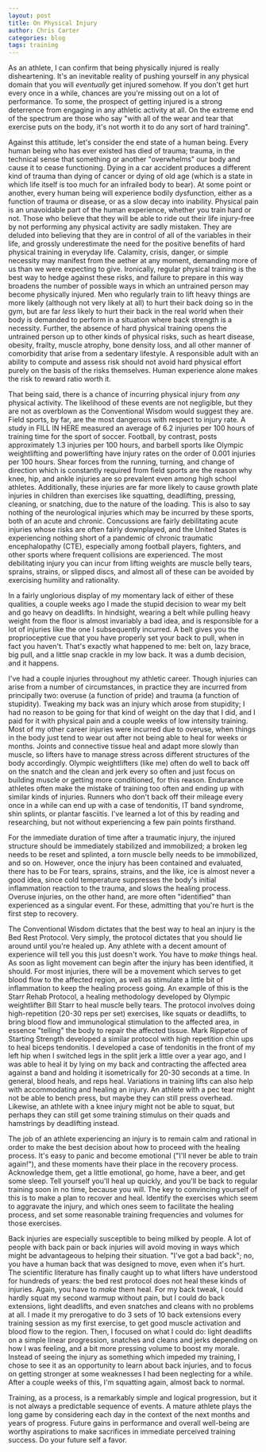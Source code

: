 ```yaml
---
layout: post
title: On Physical Injury
author: Chris Carter
categories: blog
tags: training
---
```


As an athlete, I can confirm that being physically injured is really disheartening. It's an inevitable reality of pushing yourself in any physical domain that you will _eventually_ get injured somehow. If you don't get hurt every once in a while, chances are you're missing out on a lot of performance. To some, the prospect of getting injured is a strong deterrence from engaging in any athletic activity at all. On the extreme end of the spectrum are those who say "with all of the wear and tear that exercise puts on the body, it's not worth it to do any sort of hard training".

Against this attitude, let's consider the end state of a human being. Every human being who has ever existed has died of trauma; trauma, in the technical sense that something or another "overwhelms" our body and cause it to cease functioning. Dying in a car accident produces a different kind of trauma than dying of cancer or dying of old age (which is a state in which life itself is too much for an infrailed body to bear). At some point or another, every human being will experience bodily dysfunction, either as a function of trauma or disease, or as a slow decay into inability. Physical pain is an unavoidable part of the human experience, whether you train hard or not. Those who believe that they will be able to ride out their life injury-free by not performing any physical activity are sadly mistaken. They are deluded into believing that they are in control of all of the variables in their life, and grossly underestimate the need for the positive benefits of hard physical training in everyday life. Calamity, crisis, danger, or simple necessity may manifest from the aether at any moment, demanding more of us than we were expecting to give. Ironically, regular physical training is the best way to hedge against these risks, and failure to prepare in this way broadens the number of possible ways in which an untrained person may become physically injured. Men who regularly train to lift heavy things are more likely (although not very likely at all) to hurt their back doing so in the gym, but are far _less_ likely to hurt their back in the real world when their body is demanded to perform in a situation where back strength is a necessity. Further, the absence of hard physical training opens the untrained person up to other kinds of physical risks, such as heart disease, obesity, frailty, muscle atrophy, bone density loss, and all other manner of comorbidity that arise from a sedentary lifestyle. A responsible adult with an ability to compute and assess risk should not avoid hard physical effort purely on the basis of the risks themselves. Human experience alone makes the risk to reward ratio worth it.

That being said, there is a chance of incurring physical injury from _any_ physical activity. The likelihood of these events are not negligible, but they are not as overblown as the Conventional Wisdom would suggest they are. Field sports, by far, are the most dangerous with respect to injury rate. A study in FILL IN HERE measured an average of 6.2 injuries per 100 hours of training time for the sport of soccer. Football, by contrast, posts approximately 1.3 injuries per 100 hours, and barbell sports like Olympic weightlifting and powerlifting have injury rates on the order of 0.001 injuries per 100 hours. Shear forces from the running, turning, and change of direction which is constantly required from field sports are the reason why knee, hip, and ankle injuries are so prevalent even among high school athletes. Additionally, these injuries are far more likely to cause growth plate injuries in children than exercises like squatting, deadlifting, pressing, cleaning, or snatching, due to the nature of the loading. This is also to say nothing of the neurological injuries which may be incurred by these sports, both of an acute and chronic. Concussions are fairly debilitating acute injuries whose risks are often fairly downplayed, and the United States is experiencing nothing short of a pandemic of chronic traumatic encephalopathy (CTE), especially among football players, fighters, and other sports where frequent collisions are experienced. The most debilitating injury you can incur from lifting weights are muscle belly tears, sprains, strains, or slipped discs, and almost all of these can be avoided by exercising humility and rationality.

In a fairly unglorious display of my momentary lack of either of these qualities, a couple weeks ago I made the stupid decision to wear my belt and go heavy on deadlifts. In hindsight, wearing a belt while pulling heavy weight from the floor is almost invariably a bad idea, and is responsible for a lot of injuries like the one I subsequently incurred. A belt gives you the proprioceptive cue that you have properly set your back to pull, when in fact you haven't. That's exactly what happened to me: belt on, lazy brace, big pull, and a little snap crackle in my low back. It was a dumb decision, and it happens.  

I've had a couple injuries throughout my athletic career. Though injuries can arise from a number of circumstances, in practice they are incurred from principally two: overuse (a function of pride) and trauma (a function of stupidity). Tweaking my back was an injury which arose from stupidity; I had no reason to be going for that kind of weight on the day that I did, and I paid for it with physical pain and a couple weeks of low intensity training. Most of my other career injuries were incurred due to overuse, when things in the body just tend to wear out after not being able to heal for weeks or months. Joints and connective tissue heal and adapt more slowly than muscle, so lifters have to manage stress across different structures of the body accordingly. Olympic weightlifters (like me) often do well to back off on the snatch and the clean and jerk every so often and just focus on building muscle or getting more conditioned, for this reason. Endurance athletes often make the mistake of training too often and ending up with similar kinds of injuries. Runners who don't back off their mileage every once in a while can end up with a case of tendonitis, IT band syndrome, shin splints, or plantar fasciitis. I've learned a lot of this by reading and researching, but not without experiencing a few pain points firsthand.

For the immediate duration of time after a traumatic injury, the injured structure should be immediately stabilized and immobilized; a broken leg needs to be reset and splinted, a torn muscle belly needs to be immobilized, and so on. However, once the injury has been contained and evaluated, there has to be For tears, sprains, strains, and the like, ice is almost never a good idea, since cold temperature suppresses the body's initial inflammation reaction to the trauma, and slows the healing process. Overuse injuries, on the other hand, are more often "identified" than experienced as a singular event. For these, admitting that you're hurt is the first step to recovery.

The Conventional Wisdom dictates that the best way to heal an injury is the Bed Rest Protocol. Very simply, the protocol dictates that you should lie around until you're healed up. Any athlete with a decent amount of experience will tell you this just doesn't work. You have to _make_ things heal. As soon as light movement can begin after the injury has been identified, it should. For most injuries, there will be a movement which serves to get blood flow to the affected region, as well as stimulate a little bit of inflammation to keep the healing process going. An example of this is the Starr Rehab Protocol, a healing methodology developed by Olympic weightlifter Bill Starr to heal muscle belly tears. The protocol involves doing high-repetition (20-30 reps per set) exercises, like squats or deadlifts, to bring blood flow and immunological stimulation to the affected area, in essence "telling" the body to repair the affected tissue. Mark Rippetoe of Starting Strength developed a similar protocol with high repetition chin ups to heal biceps tendonitis. I developed a case of tendonitis in the front of my left hip when I switched legs in the split jerk a little over a year ago, and I was able to heal it by lying on my back and contracting the affected area against a band and holding it isometrically for 20-30 seconds at a time. In general, blood heals, and reps heal. Variations in training lifts can also help with accommodating and healing an injury. An athlete with a pec tear might not be able to bench press, but maybe they can still press overhead. Likewise, an athlete with a knee injury might not be able to squat, but perhaps they can still get some training stimulus on their quads and hamstrings by deadlifting instead.

The job of an athlete experiencing an injury is to remain calm and rational in order to make the best decision about how to proceed with the healing process. It's easy to panic and become emotional ("I'll never be able to train again!"), and these moments have their place in the recovery process. Acknowledge them, get a little emotional, go home, have a beer, and get some sleep. Tell yourself you'll heal up quickly, and you'll be back to regular training soon in no time, because you will. The key to convincing yourself of this is to make a plan to recover and heal. Identify the exercises which seem to aggravate the injury, and which ones seem to facilitate the healing process, and set some reasonable training frequencies and volumes for those exercises.

Back injuries are especially susceptible to being milked by people. A lot of people with back pain or back injuries will avoid moving in ways which might be advantageous to helping their situation. "I've got a bad back"; no, you have a human back that was designed to move, even when it's hurt. The scientific literature has finally caught up to what lifters have understood for hundreds of years: the bed rest protocol does not heal these kinds of injuries. Again, you have to _make_ them heal. For my back tweak, I could hardly squat my second warmup without pain, but I could do back extensions, light deadlifts, and even snatches and cleans with no problems at all. I made it my prerogative to do 3 sets of 10 back extensions every training session as my first exercise, to get good muscle activation and blood flow to the region. Then, I focused on what I could do: light deadlifts on a simple linear progression, snatches and cleans and jerks depending on how I was feeling, and a bit more pressing volume to boost my morale. Instead of seeing the injury as something which impeded my training, I chose to see it as an opportunity to learn about back injuries, and to focus on getting stronger at some weaknesses I had been neglecting for a while. After a couple weeks of this, I'm squatting again, almost back to normal.

Training, as a process, is a remarkably simple and logical progression, but it is not always a predictable sequence of events. A mature athlete plays the long game by considering each day in the context of the next months and years of progress. Future gains in performance and overall well-being are worthy aspirations to make sacrifices in immediate perceived training success. Do your future self a favor.
